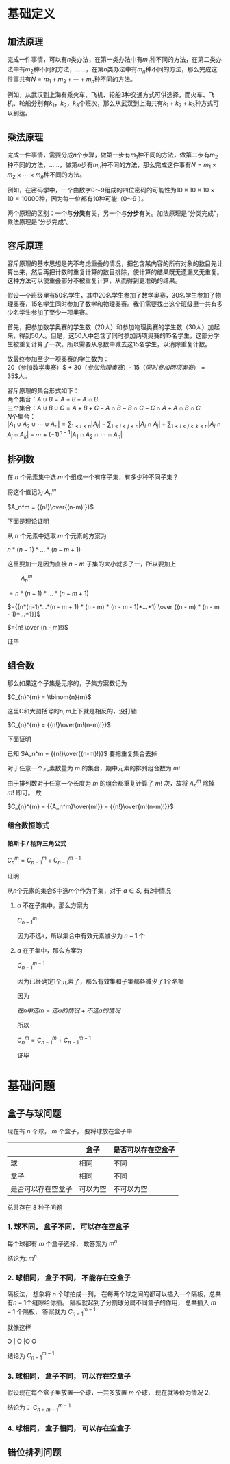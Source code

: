 # 基础定义

## 加法原理
完成一件事情，可以有$n$类办法，在第一类办法中有$m_1$种不同的方法，在第二类办法中有$m_2$种不同的方法，……，在第$n$类办法中有$m_n$种不同的方法，那么完成这件事共有$N = m_1 + m_2 + \cdots + m_n$种不同的方法。  

例如，从武汉到上海有乘火车、飞机、轮船$3$种交通方式可供选择，而火车、飞机、轮船分别有$k_1$，$k_2$，$k_3$个班次，那么从武汉到上海共有$k_1 + k_2 + k_3$种方式可以到达。  


## 乘法原理 
完成一件事情，需要分成$n$个步骤，做第一步有$m_1$种不同的方法，做第二步有$m_2$种不同的方法，……，做第$n$步有$m_n$种不同的方法，那么完成这件事有$N = m_1×m_2×\cdots×m_n$种不同的方法。  

例如，在密码学中，一个由数字$0$～$9$组成的四位密码的可能性为$10×10×10×10 = 10000$种，因为每一位都有$10$种可能（$0$～$9$ ）。  

两个原理的区别：一个与**分类**有关，另一个与**分步**有关。加法原理是“分类完成”，乘法原理是“分步完成”。  


## 容斥原理 
容斥原理的基本思想是先不考虑重叠的情况，把包含某内容的所有对象的数目先计算出来，然后再把计数时重复计算的数目排除，使计算的结果既无遗漏又无重复。这种方法可以使重叠部分不被重复计算，从而得到更准确的结果。  

假设一个班级里有$50$名学生，其中$20$名学生参加了数学奥赛，$30$名学生参加了物理奥赛，$15$名学生同时参加了数学和物理奥赛。我们需要找出这个班级里一共有多少名学生参加了至少一项奥赛。  

首先，把参加数学奥赛的学生数（$20$人）和参加物理奥赛的学生数（$30$人）加起来，得到$50$人。但是，这$50$人中包含了同时参加两项奥赛的$15$名学生，这部分学生被重复计算了一次。所以需要从总数中减去这$15$名学生，以消除重复计数。  

故最终参加至少一项奥赛的学生数为：  
$20$（参加数学奥赛）$ + 30$（参加物理奥赛）$- 15$（同时参加两项奥赛）$ = 35$人。  

容斥原理的集合形式如下：  
两个集合：$A\cup B = A + B - A\cap B$  
三个集合：$A\cup B\cup C = A + B + C - A\cap B - B\cap C - C\cap A + A\cap B\cap C$  
$N$个集合：  
$\vert A_1\cup A_2\cup\cdots\cup A_n\vert = \sum_{1\leq i\leq n}\vert A_i\vert - \sum_{1\leq i < j\leq n}\vert A_i\cap A_j\vert + \sum_{1\leq i < j < k\leq n}\vert A_i\cap A_j\cap A_k\vert - \cdots + (-1)^{n - 1}\vert A_1\cap A_2\cap\cdots\cap A_n\vert$


## 排列数

在  $n$ 个元素集中选 $m$ 个组成一个有序子集，有多少种不同子集？

将这个值记为 $A_n^m$

$A_n^m =  {{n!}\over{(n-m)!}}$

下面是理论证明

从 $n$ 个元素中选取 $m$ 个元素的方案为

 $n*(n-1)*...*(n - m + 1)$ 

这里要加一是因为直接 $n-m$ 子集的大小就多了一，所以要加上

$\qquad A_n^m$

$= n*(n-1)*...*(n - m + 1)$ 

$={(n*(n-1)*...*(n - m + 1) * (n - m) * (n - m - 1)*...*1) \over {(n - m) * (n - m - 1)*...*1}}$

$={n! \over (n - m)!}$

证毕

## 组合数

那么如果这个子集是无序的，子集方案数记为

$C_{n}^{m} = \tbinom{n}{m}$ 

这里C和大圆括号的$n,m$上下就是相反的，没打错

$C_{n}^{m} = {{n!}\over{m!(n-m)!}}$

下面证明

已知 $A_n^m =  {{n!}\over{(n-m)!}}$ 要把重复集合去掉

对于任意一个元素数量为 $m$ 的集合，期中元素的排列组合数为 $m!$

由于排列数对于任意一个长度为 $m$ 的组合都重复计算了 $m!$ 次，故将 $A_n^m$ 除掉 $m!$ 即可。 故

$C_{n}^{m} = {{A_n^m}\over{m!}} = {{n!}\over{m!(n-m)!}}$


### 组合数恒等式

####  帕斯卡 / 杨辉三角公式

$C_{n}^{m} = C_{n-1}^{m} + C_{n-1}^{m-1}$

证明

从$n$个元素的集合$S$中选$m$个作为子集，对于 $a \in S$, 有2中情况

1. $a$ 不在子集中，那么方案为

    $C_{n - 1}^{m}$

    因为不选a，所以集合中有效元素减少为 $n-1$ 个

2. $a$ 在子集中，那么方案为

    $C_{n - 1}^{m - 1}$

    因为已经确定1个元素了，那么有效集和子集都各减少了1个名额

    因为

    $在n中选m = 选a的情况 + 不选a的情况$

    所以

    $C_{n}^{m} = C_{n - 1}^{m} + C_{n - 1}^{m - 1}$

    证毕

# 基础问题

## 盒子与球问题

现在有 $n$ 个球， $m$ 个盒子， 要将球放在盒子中

|                     | 盒子        | 是否可以存在空盒子
| -----------         | ----------- | ----------- |
| 球                  | 相同       |  不同|
| 盒子                | 相同        | 不同 |
| 是否可以存在空盒子   | 可以为空        | 不可以为空 |

总共存在 $8$ 种子问题

### 1. 球不同， 盒子不同， 可以存在空盒子

每个球都有 $m$ 个盒子选择， 故答案为 $m^n$

结论为: $m^n$

### 2. 球相同， 盒子不同， 不能存在空盒子

隔板法， 想象将 $n$ 个球拍成一列， 在每两个球之间的都可以插入一个隔板，总共有$n-1$个缝隙给你插。 隔板就起到了分割球分属不同盒子的作用， 总共插入 $m - 1$ 个隔板， 答案就为 $C_{n-1}^{m-1}$


就像这样

O | O |O O

结论为 $C_{n-1}^{m-1}$

### 3. 球相同， 盒子不同， 可以存在空盒子

假设现在每个盒子里放置一个球，一共多放置 $m$ 个球， 现在就等价为情况 $2$.

结论为： $C_{n + m -1}^{m-1}$

### 4. 球相同， 盒子相同， 可以存在空盒子



## 错位排列问题